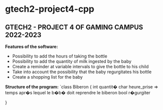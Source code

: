 # gtech2-project4-cpp
## GTECH2 - PROJECT 4 OF GAMING CAMPUS 2022-2023


**Features of the software:**
- Possibility to add the hours of taking the bottle
- Possibility to add the quantity of milk ingested by the baby
- Create a reminder at variable intervals to give the bottle to his child
- Take into account the possibility that the baby regurgitates his bottle
- Create a shopping list for the baby

**Structure of the program:**
`class Biberon {
	int quantit�
	char heure_prise => temps apr�s lequel le b�b� doit reprendre le biberon
	bool r�gurgiter

}